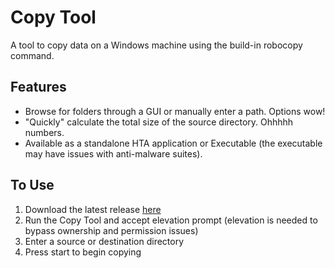 # Copy Tool
A tool to copy data on a Windows machine using the build-in robocopy command.

## Features
* Browse for folders through a GUI or manually enter a path. Options wow!
* "Quickly" calculate the total size of the source directory. Ohhhhh numbers.
* Available as a standalone HTA application or Executable (the executable may have issues with anti-malware suites).

## To Use
1. Download the latest release [here](https://github.com/justinchapdelaine/copy-tool/releases)
2. Run the Copy Tool and accept elevation prompt (elevation is needed to bypass ownership and permission issues)
3. Enter a source or destination directory
4. Press start to begin copying


